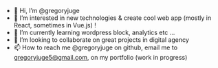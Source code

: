 - 👋 Hi, I’m @gregoryjuge
- 👀 I’m interested in new technologies & create cool web app (mostly in React, sometimes in Vue.js) !
- 🌱 I’m currently learning wordpress block, analytics etc ...
- 💞️ I’m looking to collaborate on great projects in digital agency
- 📫 How to reach me @gregoryjuge on github, email me to gregoryjuge5@gmail.com, on my portfolio (work in progress)

<!---
gregoryjuge/gregoryjuge is a ✨ special ✨ repository because its `README.md` (this file) appears on your GitHub profile.
You can click the Preview link to take a look at your changes.
--->
